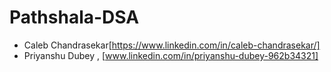 # Pathshala-DSA

- Caleb Chandrasekar[https://www.linkedin.com/in/caleb-chandrasekar/]
- Priyanshu Dubey , [www.linkedin.com/in/priyanshu-dubey-962b34321]
